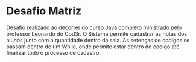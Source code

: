 # Desafio Matriz
Desafio realizado ao decorrer do curso Java completo ministrado pelo professor Leonardo do Cod3r.
O Sistema permite cadastrar as notas dos alunos junto com a quantidade dentro da sala.
As setenças de codigos se passam dentro de um While, onde permite estar dentro do codigo até finalizar todo o processo de cadastro.
